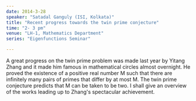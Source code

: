 ```yaml
---
date: 2014-3-28
speaker: "Satadal Ganguly (ISI, Kolkata)"
title: "Recent progress towards the twin prime conjecture"
time: "2- 3 pm" 
venue: "LH-1, Mathematics Department"
series: "Eigenfunctions Seminar"

---
```

A great progress on the twin prime problem was made last year by Yitang Zhang and it made him famous in mathematical circles almost overnight. He proved the existence of a positive real number M such that there are infinitely many pairs of primes that differ by at most M. The twin prime conjecture predicts that M can be taken to be two. I shall give an overview of the works leading up to Zhang's spectacular achievement.

